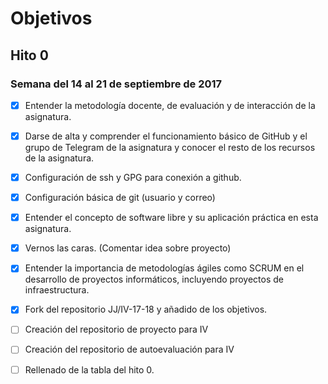 # Objetivos

## Hito 0

### Semana del 14 al 21 de septiembre de 2017

- [x] Entender la metodología docente, de evaluación y de interacción de la asignatura.

- [x] Darse de alta y comprender el funcionamiento básico de GitHub y el grupo de Telegram de la asignatura y conocer el resto de los recursos de la asignatura.

- [x] Configuración de ssh y GPG para conexión a github.

- [x] Configuración básica de git (usuario y correo)

- [x] Entender el concepto de software libre y su aplicación práctica en esta asignatura.

- [x] Vernos las caras. (Comentar idea sobre proyecto)

- [x] Entender la importancia de metodologías ágiles como SCRUM en el desarrollo de proyectos informáticos, incluyendo proyectos de infraestructura.

- [x] Fork del repositorio JJ/IV-17-18 y añadido de los objetivos.

- [ ] Creación del repositorio de proyecto para IV

- [ ] Creación del repositorio de autoevaluación para IV

- [ ] Rellenado de la tabla del hito 0.
